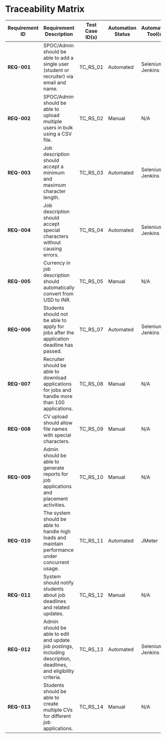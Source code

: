 # Traceability Matrix

| **Requirement ID** | **Requirement Description**                                                                                      | **Test Case ID(s)**               | **Automation Status** | **Automation Tool(s)**  | **Bug ID(s)**         | **Status**           |
|---------------------|--------------------------------------------------------------------------------------------------------------------|-----------------------------------|-----------------------|-------------------------|-----------------------|----------------------|
| **REQ-001**         | SPOC/Admin should be able to add a single user (student or recruiter) via email and name.                          | TC_RS_01                          | Automated             | Selenium, Jenkins       | N/A               | Pass                 |
| **REQ-002**         | SPOC/Admin should be able to upload multiple users in bulk using a CSV file.                                       | TC_RS_02                          | Manual                | N/A                     | N/A               | Pass                 |
| **REQ-003**         | Job description should accept a minimum and maximum character length.                                              | TC_RS_03                          | Automated             | Selenium, Jenkins       | BUG-001               | Open                 |
| **REQ-004**         | Job description should accept special characters without causing errors.                                           | TC_RS_04                          | Automated             | Selenium, Jenkins       | BUG-002               | Open                 |
| **REQ-005**         | Currency in job description should automatically convert from USD to INR.                                          | TC_RS_05                          | Manual                | N/A                     | BUG-003               | Open                 |
| **REQ-006**         | Students should not be able to apply for jobs after the application deadline has passed.                           | TC_RS_07                          | Automated             | Selenium, Jenkins       | BUG-004               | Done                 |
| **REQ-007**         | Recruiter should be able to download applications for jobs and handle more than 100 applications.                   | TC_RS_08                          | Manual                | N/A                     | BUG-005               | Open                 |
| **REQ-008**         | CV upload should allow file names with special characters.                                                         | TC_RS_09                          | Manual             | N/A       | BUG-006               | Open                 |
| **REQ-009**         | Admin should be able to generate reports for job applications and placement activities.                            | TC_RS_10                          | Manual                | N/A                     | N/A               | Pass                 |
| **REQ-010**         | The system should be able to handle high loads and maintain performance under concurrent usage.                    | TC_RS_11                          | Automated             |  JMeter        | N/A               | Pass(add the jmeter results here)                 |
| **REQ-011**         | System should notify students about job deadlines and related updates.                                              | TC_RS_12                          | Manual                | N/A                     | N/A               | Pass                 |
| **REQ-012**         | Admin should be able to edit and update job postings, including description, deadlines, and eligibility criteria.  | TC_RS_13                          | Automated             | Selenium, Jenkins       | N/A               | Pass                 |
| **REQ-013**         | Students should be able to create multiple CVs for different job applications.                                     | TC_RS_14                          | Manual                | N/A                     | N/A               | Pass                |

